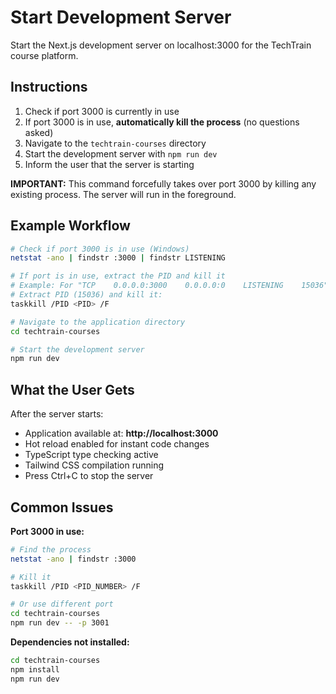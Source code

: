 # Start Development Server

Start the Next.js development server on localhost:3000 for the TechTrain course platform.

## Instructions

1. Check if port 3000 is currently in use
2. If port 3000 is in use, **automatically kill the process** (no questions asked)
3. Navigate to the `techtrain-courses` directory
4. Start the development server with `npm run dev`
5. Inform the user that the server is starting

**IMPORTANT:** This command forcefully takes over port 3000 by killing any existing process. The server will run in the foreground.

## Example Workflow

```bash
# Check if port 3000 is in use (Windows)
netstat -ano | findstr :3000 | findstr LISTENING

# If port is in use, extract the PID and kill it
# Example: For "TCP    0.0.0.0:3000    0.0.0.0:0    LISTENING    15036"
# Extract PID (15036) and kill it:
taskkill /PID <PID> /F

# Navigate to the application directory
cd techtrain-courses

# Start the development server
npm run dev
```

## What the User Gets

After the server starts:
- Application available at: **http://localhost:3000**
- Hot reload enabled for instant code changes
- TypeScript type checking active
- Tailwind CSS compilation running
- Press Ctrl+C to stop the server

## Common Issues

**Port 3000 in use:**
```bash
# Find the process
netstat -ano | findstr :3000

# Kill it
taskkill /PID <PID_NUMBER> /F

# Or use different port
cd techtrain-courses
npm run dev -- -p 3001
```

**Dependencies not installed:**
```bash
cd techtrain-courses
npm install
npm run dev
```

